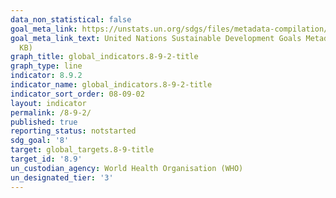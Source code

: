 ```yaml
---
data_non_statistical: false
goal_meta_link: https://unstats.un.org/sdgs/files/metadata-compilation/Metadata-Goal-8.pdf
goal_meta_link_text: United Nations Sustainable Development Goals Metadata (PDF 526
  KB)
graph_title: global_indicators.8-9-2-title
graph_type: line
indicator: 8.9.2
indicator_name: global_indicators.8-9-2-title
indicator_sort_order: 08-09-02
layout: indicator
permalink: /8-9-2/
published: true
reporting_status: notstarted
sdg_goal: '8'
target: global_targets.8-9-title
target_id: '8.9'
un_custodian_agency: World Health Organisation (WHO)
un_designated_tier: '3'
---
```

